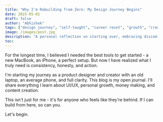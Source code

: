```yaml
---
title: "Why I'm Rebuilding from Zero: My Design Journey Begins"
date: 2025-05-01
draft: false
author: "Abhishek"
tags: ["design journey", "self-taught", "career reset", "growth", "creative restart"]
image: /images/post.jpg
description: "A personal reflection on starting over, embracing discomfort, and choosing the uncertain road of creativity, design, and reinvention."
toc: 
---
```


For the longest time, I believed I needed the best tools to get started - a new MacBook, an iPhone, a perfect setup. But now I have realized what I truly need is consistency, honesty, and action.

I'm starting my journey as a product designer and creator with an old laptop, an average phone, and full clarity. This blog is my open journal. I'll share everything I learn about UI/UX, personal growth, money making, and content creation.

This isn't just for me - it's for anyone who feels like they're behind.
If I can build from here, so can you.

Let's begin.
